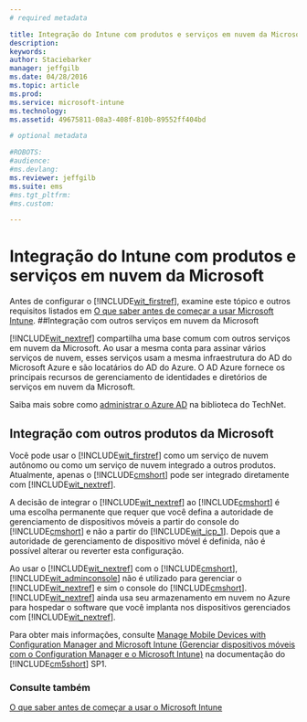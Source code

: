 ```yaml
---
# required metadata

title: Integração do Intune com produtos e serviços em nuvem da Microsoft | Microsoft Intune
description:
keywords:
author: Staciebarker
manager: jeffgilb
ms.date: 04/28/2016
ms.topic: article
ms.prod:
ms.service: microsoft-intune
ms.technology:
ms.assetid: 49675811-08a3-408f-810b-89552ff404bd

# optional metadata

#ROBOTS:
#audience:
#ms.devlang:
ms.reviewer: jeffgilb
ms.suite: ems
#ms.tgt_pltfrm:
#ms.custom:

---
```


# Integração do Intune com produtos e serviços em nuvem da Microsoft

Antes de configurar o [!INCLUDE[wit_firstref](../includes/wit_firstref_md.md)], examine este tópico e outros requisitos listados em [O que saber antes de começar a usar Microsoft Intune](what-to-know-before-you-start-microsoft-intune.md).
##Integração com outros serviços em nuvem da Microsoft


[!INCLUDE[wit_nextref](../includes/wit_nextref_md.md)] compartilha uma base comum com outros serviços em nuvem da Microsoft. Ao usar a mesma conta para assinar vários serviços de nuvem, esses serviços usam a mesma infraestrutura do AD do Microsoft Azure e são locatários do AD do Azure. O AD Azure fornece os principais recursos de gerenciamento de identidades e diretórios de serviços em nuvem da Microsoft.

Saiba mais sobre como [administrar o Azure AD](http://technet.microsoft.com/library/hh967611.aspx) na biblioteca do TechNet.

## Integração com outros produtos da Microsoft
Você pode usar o [!INCLUDE[wit_firstref](../includes/wit_firstref_md.md)] como um serviço de nuvem autônomo ou como um serviço de nuvem integrado a outros produtos. Atualmente, apenas o [!INCLUDE[cmshort](../includes/cmshort_md.md)] pode ser integrado diretamente com [!INCLUDE[wit_nextref](../includes/wit_nextref_md.md)].

A decisão de integrar o [!INCLUDE[wit_nextref](../includes/wit_nextref_md.md)] ao [!INCLUDE[cmshort](../includes/cmshort_md.md)] é uma escolha permanente que requer que você defina a autoridade de gerenciamento de dispositivos móveis a partir do console do [!INCLUDE[cmshort](../includes/cmshort_md.md)] e não a partir do [!INCLUDE[wit_icp_1](../includes/wit_icp_1_md.md)]. Depois que a autoridade de gerenciamento de dispositivo móvel é definida, não é possível alterar ou reverter esta configuração.

Ao usar o [!INCLUDE[wit_nextref](../includes/wit_nextref_md.md)] com o [!INCLUDE[cmshort](../includes/cmshort_md.md)], [!INCLUDE[wit_adminconsole](../includes/wit_adminconsole_md.md)] não é utilizado para gerenciar o [!INCLUDE[wit_nextref](../includes/wit_nextref_md.md)] e sim o console do [!INCLUDE[cmshort](../includes/cmshort_md.md)]. [!INCLUDE[wit_nextref](../includes/wit_nextref_md.md)] ainda usa seu armazenamento em nuvem no Azure para hospedar o software que você implanta nos dispositivos gerenciados com [!INCLUDE[wit_nextref](../includes/wit_nextref_md.md)].

Para obter mais informações, consulte [Manage Mobile Devices with Configuration Manager and Microsoft Intune (Gerenciar dispositivos móveis com o Configuration Manager e o Microsoft Intune)](http://msdn.microsoft.com/library/2c6bd0e5-d436-41c8-bf38-30152d76be10) na documentação do [!INCLUDE[cm5short](../includes/cm5short_md.md)] SP1.

### Consulte também
[O que saber antes de começar a usar o Microsoft Intune](what-to-know-before-you-start-microsoft-intune.md)

<!--HONumber=May16_HO1-->


